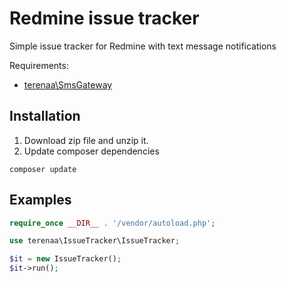 # Redmine issue tracker

Simple issue tracker for Redmine with text message notifications

Requirements:
* [terenaa\SmsGateway](https://github.com/terenaa/sms-gateway)

## Installation

1. Download zip file and unzip it.
2. Update composer dependencies
```
composer update
```

## Examples

```php
require_once __DIR__ . '/vendor/autoload.php';

use terenaa\IssueTracker\IssueTracker;

$it = new IssueTracker();
$it->run();
```